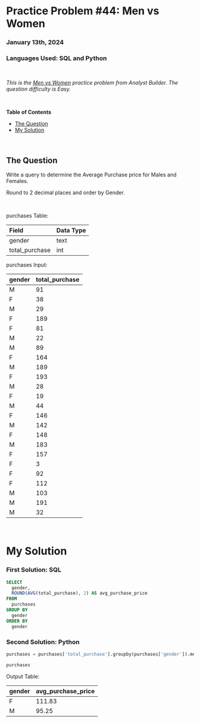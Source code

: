 # **Practice Problem #44: Men vs Women**
### January 13th, 2024
### Languages Used: SQL and Python

<br>

*This is the [Men vs Women](https://www.analystbuilder.com/questions/men-vs-women-pKYDQ) practice problem from Analyst Builder. The question difficulty is Easy.*

<br>

**Table of Contents**

-   [The Question](#the-question)
-   [My Solution](#my-solution)
  
<br>

## The Question

Write a query to determine the Average Purchase price for Males and Females.

Round to 2 decimal places and order by Gender.

<br>

purchases Table:

| Field          | Data Type |
| :------------- | :-------- |
| gender         | text      |
| total_purchase | int       |

purchases Input:

| gender | total_purchase |
| :----- | :------------- |
| M      | 91             |
| F      | 38             |
| M      | 29             |
| F      | 189            |
| F      | 81             |
| M      | 22             |
| M      | 89             |
| F      | 164            |
| M      | 189            |
| F      | 193            |
| M      | 28             |
| F      | 19             |
| M      | 44             |
| F      | 146            |
| M      | 142            |
| F      | 148            |
| M      | 183            |
| F      | 157            |
| F      | 3              |
| F      | 92             |
| F      | 112            |
| M      | 103            |
| M      | 191            |
| M      | 32             |

<br>

# My Solution

### First Solution: SQL

``` SQL
SELECT 
  gender,
  ROUND(AVG(total_purchase), 2) AS avg_purchase_price
FROM 
  purchases
GROUP BY
  gender
ORDER BY
  gender
```

### Second Solution: Python

``` Python
purchases = purchases['total_purchase'].groupby(purchases['gender']).mean().round(2).reset_index(name='avg_purchase_price')

purchases
```

Output Table:

| gender | avg_purchase_price |
| :----- | :----------------- |
| F      | 111.83             |
| M      | 95.25              |
